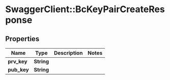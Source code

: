 # SwaggerClient::BcKeyPairCreateResponse

## Properties
Name | Type | Description | Notes
------------ | ------------- | ------------- | -------------
**prv_key** | **String** |  | 
**pub_key** | **String** |  | 


